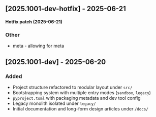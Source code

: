 
## [2025.1001-dev-hotfix] - 2025-06-21

#### Hotfix patch (2025-06-21)
### Other
- meta - allowing for meta

## [2025.1001-dev] - 2025-06-20
### Added
- Project structure refactored to modular layout under `src/`
- Bootstrapping system with multiple entry modes (`sandbox`, `legacy`)
- `pyproject.toml` with packaging metadata and dev tool config
- Legacy monolith isolated under `legacy/`
- Initial documentation and long-form design articles under `/docs/`
